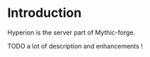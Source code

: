 # Introduction

Hyperion is the server part of Mythic-forge.

TODO a lot of description and enhancements !
